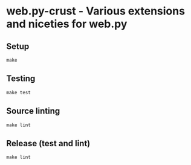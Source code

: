 # web.py-crust - Various extensions and niceties for web.py

## Setup
```make```

## Testing
```make test```

## Source linting
```make lint```

## Release (test and lint)
```make lint```
